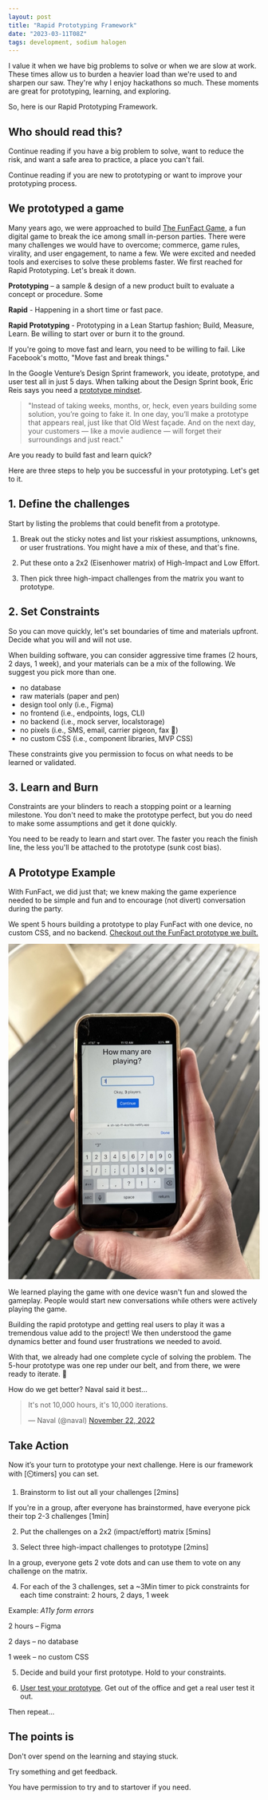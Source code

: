 ```yaml
---
layout: post
title: "Rapid Prototyping Framework"
date: "2023-03-11T08Z"
tags: development, sodium halogen
---
```


I value it when we have big problems to solve or when we are slow at work. These times allow us to burden a heavier load than we're used to and sharpen our saw. They're why I enjoy hackathons so much. These moments are great for prototyping, learning, and exploring.

So, here is our Rapid Prototyping Framework.

## Who should read this?

Continue reading if you have a big problem to solve, want to reduce the risk, and want a safe area to practice, a place you can't fail.

Continue reading if you are new to prototyping or want to improve your prototyping process.

## We prototyped a game

Many years ago, we were approached to build [The FunFact Game](https://apps.apple.com/us/app/fun-fact-best-party-game-app/id1525612753), a fun digital game to break the ice among small in-person parties. There were many challenges we would have to overcome; commerce, game rules, virality, and user engagement, to name a few. We were excited and needed tools and exercises to solve these problems faster. We first reached for Rapid Prototyping. Let's break it down.

**Prototyping** – a sample & design of a new product built to evaluate a concept or procedure. Some

**Rapid** - Happening in a short time or fast pace.

**Rapid Prototyping** - Prototyping in a Lean Startup fashion; Build, Measure, Learn. Be willing to start over or burn it to the ground.

If you're going to move fast and learn, you need to be willing to fail. Like Facebook's motto, "Move fast and break things."

In the Google Venture’s Design Sprint framework, you ideate, prototype, and user test all in just 5 days. When talking about the Design Sprint book, Eric Reis says you need a [prototype mindset](https://www.linkedin.com/pulse/prototype-mindset-eric-ries/).

> "Instead of taking weeks, months, or, heck, even years building some solution, you’re going to fake it. In one day, you’ll make a prototype that appears real, just like that Old West façade. And on the next day, your customers — like a movie audience — will forget their surroundings and just react."

Are you ready to build fast and learn quick?

Here are three steps to help you be successful in your prototyping. Let's get to it.

## 1. Define the challenges

Start by listing the problems that could benefit from a prototype.

1. Break out the sticky notes and list your riskiest assumptions, unknowns, or user frustrations. You might have a mix of these, and that's fine.

2. Put these onto a 2x2 (Eisenhower matrix) of High-Impact and Low Effort.

3. Then pick three high-impact challenges from the matrix you want to prototype.

## 2. Set Constraints

So you can move quickly, let's set boundaries of time and materials upfront. Decide what you will and will not use. 

When building software, you can consider aggressive time frames (2 hours, 2 days, 1 week), and your materials can be a mix of the following. We suggest you pick more than one.

- no database
- raw materials (paper and pen)
- design tool only (i.e., Figma)
- no frontend (i.e., endpoints, logs, CLI)
- no backend (i.e., mock server, localstorage)
- no pixels (i.e., SMS, email, carrier pigeon, fax 🫢)
- no custom CSS (i.e., component libraries, MVP CSS)

These constraints give you permission to focus on what needs to be learned or validated.

## 3. Learn and Burn

Constraints are your blinders to reach a stopping point or a learning milestone. You don't need to make the prototype perfect, but you do need to make some assumptions and get it done quickly. 

You need to be ready to learn and start over. The faster you reach the finish line, the less you'll be attached to the prototype (sunk cost bias).

## A Prototype Example

With FunFact, we did just that; we knew making the game experience needed to be simple and fun and to encourage (not divert) conversation during the party.

We spent 5 hours building a prototype to play FunFact with one device, no custom CSS, and no backend. [Checkout out the FunFact prototype we built.](https://sh-lab-ff-4ce15b.netlify.app/)

![rapid prototype](./funfact-prototype.jpeg)

We learned playing the game with one device wasn't fun and slowed the gameplay. People would start new conversations while others were actively playing the game.

Building the rapid prototype and getting real users to play it was a tremendous value add to the project! We then understood the game dynamics better and found user frustrations we needed to avoid.

With that, we already had one complete cycle of solving the problem. The 5-hour prototype was one rep under our belt, and from there, we were ready to iterate. 💪

How do we get better? Naval said it best...

<blockquote class= "twitter-tweet"><p lang= "en" dir= "ltr"> It's not 10,000 hours, it's 10,000 iterations.</p>&mdash; Naval (@naval) <a href="https://twitter.com/naval/status/1594923336043069441?ref_src=twsrc%5Etfw">November 22, 2022</a></blockquote> <script async src="https://platform.twitter.com/widgets.js" charset="utf-8"></script>

## Take Action

Now it’s your turn to prototype your next challenge. Here is our framework with [⏲️timers] you can set.

1. Brainstorm to list out all your challenges [2mins]

If you're in a group, after everyone has brainstormed, have everyone pick their top 2-3 challenges [1min]

2. Put the challenges on a 2x2 (impact/effort) matrix [5mins]

3. Select three high-impact challenges to prototype [2mins]

In a group, everyone gets 2 vote dots and can use them to vote on any challenge on the matrix.

4. For each of the 3 challenges, set a ~3Min timer to pick constraints for each time constraint: 2 hours, 2 days, 1 week

Example: *A11y form errors*

2 hours – Figma

2 days – no database

1 week – no custom CSS

5. Decide and build your first prototype. Hold to your constraints.
  
6. [User test your prototype](https://www.sodiumhalogen.com/insights/user-testing-manifesto). Get out of the office and get a real user test it out.

Then repeat…

## The points is

Don't over spend on the learning and staying stuck.

Try something and get feedback.

You have permission to try and to startover if you need.
